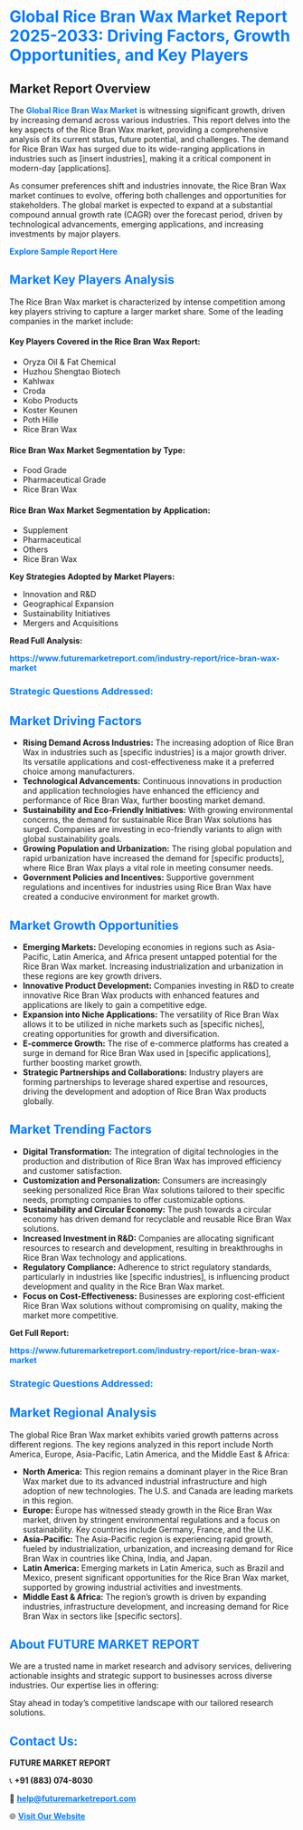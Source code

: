 <h1 style="color: #007BFF;">Global Rice Bran Wax Market Report 2025-2033: Driving Factors, Growth Opportunities, and Key Players</h1>

<section id="overview">
<h2>Market Report Overview</h2>
<p>The <a href="https://www.futuremarketreport.com/industry-report/rice-bran-wax-market" style="color: #007BFF; text-decoration: none;"><strong>Global Rice Bran Wax Market</strong></a> is witnessing significant growth, driven by increasing demand across various industries. This report delves into the key aspects of the Rice Bran Wax market, providing a comprehensive analysis of its current status, future potential, and challenges. The demand for Rice Bran Wax has surged due to its wide-ranging applications in industries such as [insert industries], making it a critical component in modern-day [applications].</p>
<p>As consumer preferences shift and industries innovate, the Rice Bran Wax market continues to evolve, offering both challenges and opportunities for stakeholders. The global market is expected to expand at a substantial compound annual growth rate (CAGR) over the forecast period, driven by technological advancements, emerging applications, and increasing investments by major players.</p>
</section>

<section id="overview">
<p><a href="https://www.futuremarketreport.com/request-sample/reportId=107571" style="color: #007BFF; text-decoration: none;"><strong>Explore Sample Report Here</strong></a></p>
</section>

<section id="key-players">
<h2 style="color: #007BFF;">Market Key Players Analysis</h2>
<p>The Rice Bran Wax market is characterized by intense competition among key players striving to capture a larger market share. Some of the leading companies in the market include:</p>
<h4>Key Players Covered in the Rice Bran Wax Report:</h4>
<ul><li>Oryza Oil &amp; Fat Chemical</li><li>Huzhou Shengtao Biotech</li><li>Kahlwax</li><li>Croda</li><li>Kobo Products</li><li>Koster Keunen</li><li>Poth Hille</li><li>Rice Bran Wax</li></ul>
<h4>Rice Bran Wax Market Segmentation by Type:</h4>
<ul><li>Food Grade</li><li>Pharmaceutical Grade</li><li>Rice Bran Wax</li></ul>

<h4>Rice Bran Wax Market Segmentation by Application:</h4>
<ul><li>Supplement</li><li>Pharmaceutical</li><li>Others</li><li>Rice Bran Wax</li></ul>
<p><strong>Key Strategies Adopted by Market Players:</strong></p>
<ul>
<li>Innovation and R&D</li>
<li>Geographical Expansion</li>
<li>Sustainability Initiatives</li>
<li>Mergers and Acquisitions</li>
</ul>
</section>

<section>
<p><strong>Read Full Analysis: </strong></p><a href="https://www.futuremarketreport.com/industry-report/rice-bran-wax-market" style="color: #007BFF; text-decoration: none;"><strong>https://www.futuremarketreport.com/industry-report/rice-bran-wax-market</strong></a>
<h3 style="color: #007BFF;">Strategic Questions Addressed:</h3>
</section>

<section id="driving-factors">
<h2 style="color: #007BFF;">Market Driving Factors</h2>
<ul>
<li><strong>Rising Demand Across Industries:</strong> The increasing adoption of Rice Bran Wax in industries such as [specific industries] is a major growth driver. Its versatile applications and cost-effectiveness make it a preferred choice among manufacturers.</li>
<li><strong>Technological Advancements:</strong> Continuous innovations in production and application technologies have enhanced the efficiency and performance of Rice Bran Wax, further boosting market demand.</li>
<li><strong>Sustainability and Eco-Friendly Initiatives:</strong> With growing environmental concerns, the demand for sustainable Rice Bran Wax solutions has surged. Companies are investing in eco-friendly variants to align with global sustainability goals.</li>
<li><strong>Growing Population and Urbanization:</strong> The rising global population and rapid urbanization have increased the demand for [specific products], where Rice Bran Wax plays a vital role in meeting consumer needs.</li>
<li><strong>Government Policies and Incentives:</strong> Supportive government regulations and incentives for industries using Rice Bran Wax have created a conducive environment for market growth.</li>
</ul>
</section>

<section id="growth-opportunities">
<h2 style="color: #007BFF;">Market Growth Opportunities</h2>
<ul>
<li><strong>Emerging Markets:</strong> Developing economies in regions such as Asia-Pacific, Latin America, and Africa present untapped potential for the Rice Bran Wax market. Increasing industrialization and urbanization in these regions are key growth drivers.</li>
<li><strong>Innovative Product Development:</strong> Companies investing in R&D to create innovative Rice Bran Wax products with enhanced features and applications are likely to gain a competitive edge.</li>
<li><strong>Expansion into Niche Applications:</strong> The versatility of Rice Bran Wax allows it to be utilized in niche markets such as [specific niches], creating opportunities for growth and diversification.</li>
<li><strong>E-commerce Growth:</strong> The rise of e-commerce platforms has created a surge in demand for Rice Bran Wax used in [specific applications], further boosting market growth.</li>
<li><strong>Strategic Partnerships and Collaborations:</strong> Industry players are forming partnerships to leverage shared expertise and resources, driving the development and adoption of Rice Bran Wax products globally.</li>
</ul>
</section>

<section id="trending-factors">
<h2 style="color: #007BFF;">Market Trending Factors</h2>
<ul>
<li><strong>Digital Transformation:</strong> The integration of digital technologies in the production and distribution of Rice Bran Wax has improved efficiency and customer satisfaction.</li>
<li><strong>Customization and Personalization:</strong> Consumers are increasingly seeking personalized Rice Bran Wax solutions tailored to their specific needs, prompting companies to offer customizable options.</li>
<li><strong>Sustainability and Circular Economy:</strong> The push towards a circular economy has driven demand for recyclable and reusable Rice Bran Wax solutions.</li>
<li><strong>Increased Investment in R&D:</strong> Companies are allocating significant resources to research and development, resulting in breakthroughs in Rice Bran Wax technology and applications.</li>
<li><strong>Regulatory Compliance:</strong> Adherence to strict regulatory standards, particularly in industries like [specific industries], is influencing product development and quality in the Rice Bran Wax market.</li>
<li><strong>Focus on Cost-Effectiveness:</strong> Businesses are exploring cost-efficient Rice Bran Wax solutions without compromising on quality, making the market more competitive.</li>
</ul>
</section>

<section>
<p><strong>Get Full Report: </strong></p><a href="https://www.futuremarketreport.com/industry-report/rice-bran-wax-market" style="color: #007BFF; text-decoration: none;"><strong>https://www.futuremarketreport.com/industry-report/rice-bran-wax-market</strong></a>
<h3 style="color: #007BFF;">Strategic Questions Addressed:</h3>
</section>


<section id="regional-analysis">
<h2 style="color: #007BFF;">Market Regional Analysis</h2>
<p>The global Rice Bran Wax market exhibits varied growth patterns across different regions. The key regions analyzed in this report include North America, Europe, Asia-Pacific, Latin America, and the Middle East & Africa:</p>
<ul>
<li><strong>North America:</strong> This region remains a dominant player in the Rice Bran Wax market due to its advanced industrial infrastructure and high adoption of new technologies. The U.S. and Canada are leading markets in this region.</li>
<li><strong>Europe:</strong> Europe has witnessed steady growth in the Rice Bran Wax market, driven by stringent environmental regulations and a focus on sustainability. Key countries include Germany, France, and the U.K.</li>
<li><strong>Asia-Pacific:</strong> The Asia-Pacific region is experiencing rapid growth, fueled by industrialization, urbanization, and increasing demand for Rice Bran Wax in countries like China, India, and Japan.</li>
<li><strong>Latin America:</strong> Emerging markets in Latin America, such as Brazil and Mexico, present significant opportunities for the Rice Bran Wax market, supported by growing industrial activities and investments.</li>
<li><strong>Middle East & Africa:</strong> The region’s growth is driven by expanding industries, infrastructure development, and increasing demand for Rice Bran Wax in sectors like [specific sectors].</li>
</ul>
</section>

<footer>
<h2 style="color: #007BFF;">About FUTURE MARKET REPORT</h2>
<p>We are a trusted name in market research and advisory services, delivering actionable insights and strategic support to businesses across diverse industries. Our expertise lies in offering:</p>

<p>Stay ahead in today’s competitive landscape with our tailored research solutions.</p>

<h2 style="color: #007BFF;">Contact Us:</h2>
<p><strong>FUTURE MARKET REPORT</strong></p>
<p>📞 <strong>+91 (883) 074-8030</strong></p>
<p>📧 <strong><a href="mailto:help@futuremarketreport.com" style="color: #007BFF;">help@futuremarketreport.com</a></strong></p>
<p>🌐 <strong><a href="https://www.futuremarketreport.com/" style="color: #007BFF;">Visit Our Website</a></strong></p>
</footer>